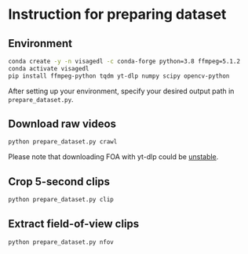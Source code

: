 # Instruction for preparing dataset

## Environment

```bash
conda create -y -n visagedl -c conda-forge python=3.8 ffmpeg=5.1.2
conda activate visagedl
pip install ffmpeg-python tqdm yt-dlp numpy scipy opencv-python
```

After setting up your environment, specify your desired output path in `prepare_dataset.py`.


## Download raw videos

```bash
python prepare_dataset.py crawl
```

Please note that downloading FOA with yt-dlp could be [unstable](https://github.com/yt-dlp/yt-dlp/issues/12543).


## Crop 5-second clips

```bash
python prepare_dataset.py clip
```


## Extract field-of-view clips

```bash
python prepare_dataset.py nfov
```